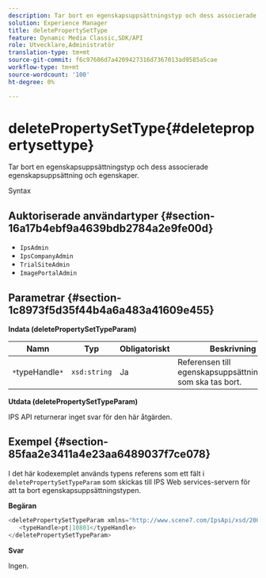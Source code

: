```yaml
---
description: Tar bort en egenskapsuppsättningstyp och dess associerade egenskapsuppsättning och egenskaper.
solution: Experience Manager
title: deletePropertySetType
feature: Dynamic Media Classic,SDK/API
role: Utvecklare,Administratör
translation-type: tm+mt
source-git-commit: f6c97606d7a4209427316d7367013ad9585a5cae
workflow-type: tm+mt
source-wordcount: '100'
ht-degree: 0%

---
```



# deletePropertySetType{#deletepropertysettype}

Tar bort en egenskapsuppsättningstyp och dess associerade egenskapsuppsättning och egenskaper.

Syntax

## Auktoriserade användartyper {#section-16a17b4ebf9a4639bdb2784a2e9fe00d}

* `IpsAdmin`
* `IpsCompanyAdmin`
* `TrialSiteAdmin`
* `ImagePortalAdmin`

## Parametrar {#section-1c8973f5d35f44b4a6a483a41609e455}

**Indata (deletePropertySetTypeParam)**

| Namn | Typ | Obligatoriskt | Beskrivning |
|---|---|---|---|
| `*`typeHandle`*` | `xsd:string` | Ja | Referensen till egenskapsuppsättningstypen som ska tas bort. |

**Utdata (deletePropertySetTypeParam)**

IPS API returnerar inget svar för den här åtgärden.

## Exempel {#section-85faa2e3411a4e23aa6489037f7ce078}

I det här kodexemplet används typens referens som ett fält i `deletePropertySetTypeParam` som skickas till IPS Web services-servern för att ta bort egenskapsuppsättningstypen.

**Begäran**

```java
<deletePropertySetTypeParam xmlns="http://www.scene7.com/IpsApi/xsd/2008-01-15">
   <typeHandle>pt|10801</typeHandle>
</deletePropertySetTypeParam>
```

**Svar**

Ingen.
